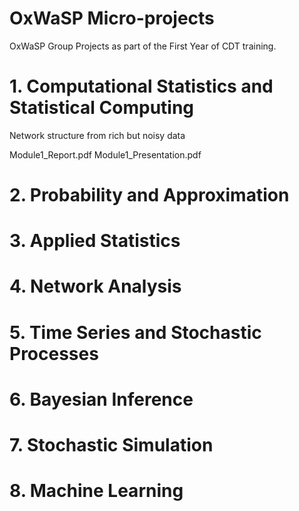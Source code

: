 # OxWaSP Micro-projects
OxWaSP Group Projects as part of the First Year of CDT training.


# 1. Computational Statistics and Statistical Computing
Network structure from rich but noisy data

Module1_Report.pdf
Module1_Presentation.pdf

# 2. Probability and Approximation


# 3. Applied Statistics


# 4. Network Analysis


# 5. Time Series and Stochastic Processes


# 6. Bayesian Inference


# 7. Stochastic Simulation


# 8. Machine Learning

